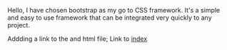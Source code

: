 Hello, 
I have chosen bootstrap as my go to CSS framework.
It's a simple and easy to use framework that can be integrated very quickly to any project.

Addding a link to the and html file; 
Link to [index](index.html)